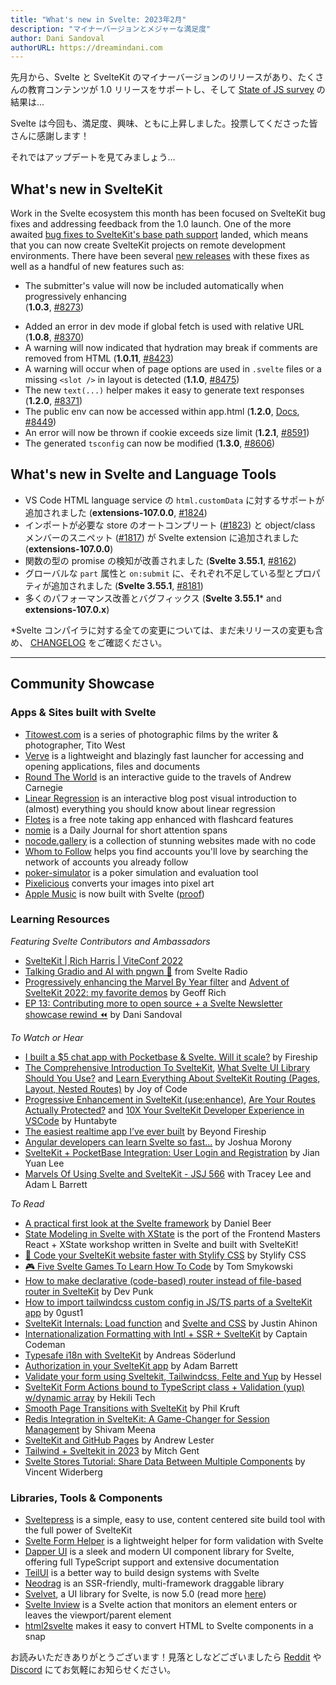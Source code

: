 ```yaml
---
title: "What's new in Svelte: 2023年2月"
description: "マイナーバージョンとメジャーな満足度"
author: Dani Sandoval
authorURL: https://dreamindani.com
---
```


先月から、Svelte と SvelteKit のマイナーバージョンのリリースがあり、たくさんの教育コンテンツが 1.0 リリースをサポートし、そして [State of JS survey](https://stateofjs.com) の結果は…

Svelte は今回も、満足度、興味、ともに上昇しました。投票してくださった皆さんに感謝します！

それではアップデートを見てみましょう…

## What's new in SvelteKit

Work in the Svelte ecosystem this month has been focused on SvelteKit bug fixes and addressing feedback from the 1.0 launch. One of the more awaited [bug fixes to SvelteKit's base path support](https://github.com/sveltejs/kit/issues/2958) landed, which means that you can now create SvelteKit projects on remote development environments. There have been several [new releases](https://github.com/sveltejs/kit/blob/master/packages/kit/CHANGELOG.md) with these fixes as well as a handful of new features such as:

- The submitter's value will now be included automatically when progressively enhancing <form method="get"> (**1.0.3**, [#8273](https://github.com/sveltejs/kit/pull/8273))
- Added an error in dev mode if global fetch is used with relative URL (**1.0.8**, [#8370](https://github.com/sveltejs/kit/pull/8370))
- A warning will now indicated that hydration may break if comments are removed from HTML (**1.0.11**, [#8423](https://github.com/sveltejs/kit/pull/8423))
- A warning will occur when of page options are used in `.svelte` files or a missing `<slot />` in layout is detected (**1.1.0**, [#8475](https://github.com/sveltejs/kit/pull/8475))
- The new `text(...)` helper makes it easy to generate text responses (**1.2.0**, [#8371](https://github.com/sveltejs/kit/pull/8371))
- The public env can now be accessed within app.html (**1.2.0**, [Docs](/docs/kit/project-structure#Project-files-src), [#8449](https://github.com/sveltejs/kit/pull/8449))
- An error will now be thrown if cookie exceeds size limit (**1.2.1**, [#8591](https://github.com/sveltejs/kit/pull/8591))
- The generated `tsconfig` can now be modified (**1.3.0**, [#8606](https://github.com/sveltejs/kit/pull/8606))

## What's new in Svelte and Language Tools

- VS Code HTML language service の `html.customData` に対するサポートが追加されました (**extensions-107.0.0**, [#1824](https://github.com/sveltejs/language-tools/pull/1824))
- インポートが必要な store のオートコンプリート ([#1823](https://github.com/sveltejs/language-tools/pull/1823)) と object/class メンバーのスニペット ([#1817](https://github.com/sveltejs/language-tools/pull/1817)) が Svelte extension に追加されました (**extensions-107.0.0**)
- 関数の型の promise の検知が改善されました (**Svelte 3.55.1**, [#8162](https://github.com/sveltejs/svelte/pull/8162))
- グローバルな `part` 属性と `on:submit` に、それぞれ不足している型とプロパティが追加されました (**Svelte 3.55.1**, [#8181](https://github.com/sveltejs/svelte/issues/8181))
- 多くのパフォーマンス改善とバグフィックス (**Svelte 3.55.1*** and **extensions-107.0.x**)

\*Svelte コンパイラに対する全ての変更については、まだ未リリースの変更も含め、 [CHANGELOG](https://github.com/sveltejs/svelte/blob/master/CHANGELOG.md)  をご確認ください。

---

## Community Showcase

### Apps & Sites built with Svelte

- [Titowest.com](https://titowest.com/) is a series of photographic films by the writer & photographer, Tito West
- [Verve](https://github.com/ParthJadhav/verve) is a lightweight and blazingly fast launcher for accessing and opening applications, files and documents
- [Round The World](https://rtw.voyage/) is an interactive guide to the travels of Andrew Carnegie
- [Linear Regression](https://mlu-explain.github.io/linear-regression/) is an interactive blog post visual introduction to (almost) everything you should know about linear regression
- [Flotes](https://flotes.app/) is a free note taking app enhanced with flashcard features
- [nomie](https://github.com/open-nomie/nomie6-oss) is a Daily Journal for short attention spans
- [nocode.gallery](https://nocode.gallery/) is a collection of stunning websites made with no code
- [Whom to Follow](https://whomtofollow.com/) helps you find accounts you'll love by searching the network of accounts you already follow
- [poker-simulator](https://github.com/hucancode/poker-simulator) is a poker simulation and evaluation tool
- [Pixelicious](https://www.pixelicious.xyz/) converts your images into pixel art
- [Apple Music](https://music.apple.com/us/browse) is now built with Svelte ([proof](https://twitter.com/BrittneyPostma/status/1615381017300271104))

### Learning Resources

_Featuring Svelte Contributors and Ambassadors_

- [SvelteKit | Rich Harris | ViteConf 2022](https://www.youtube.com/watch?v=-OMPfr56kXI)
- [Talking Gradio and AI with pngwn 🐧](https://www.svelteradio.com/episodes/gradio-with-pngwn) from Svelte Radio
- [Progressively enhancing the Marvel By Year filter](https://geoffrich.net/posts/marvel-filter-state/) and [Advent of SvelteKit 2022: my favorite demos](https://geoffrich.net/posts/advent-of-sveltekit-2022/) by Geoff Rich
- [EP 13: Contributing more to open source + a Svelte Newsletter showcase rewind ⏪](https://bookmarkbeat.substack.com/p/contributing-more-to-open-source) by Dani Sandoval

_To Watch or Hear_

- [I built a $5 chat app with Pocketbase & Svelte. Will it scale?](https://www.youtube.com/watch?v=gUYBFDPZ5qk) by Fireship
- [The Comprehensive Introduction To SvelteKit](https://www.youtube.com/watch?v=obmiLi3bhkQ), [What Svelte UI Library Should You Use?](https://www.youtube.com/watch?v=O0mNU0maItY) and [Learn Everything About SvelteKit Routing (Pages, Layout, Nested Routes)](https://www.youtube.com/watch?v=7hXHbGj6iE0) by Joy of Code
- [Progressive Enhancement in SvelteKit (use:enhance)](https://www.youtube.com/watch?v=jXtzWMhdI2U), [Are Your Routes Actually Protected?](https://www.youtube.com/watch?v=UbhhJWV3bmI) and [10X Your SvelteKit Developer Experience in VSCode](https://www.youtube.com/watch?v=13v50nLh67Q) by Huntabyte
- [The easiest realtime app I’ve ever built](https://www.youtube.com/watch?v=UbOaAtHWidc) by Beyond Fireship
- [Angular developers can learn Svelte so fast...](https://www.youtube.com/watch?v=lKdw_z9qmPU) by Joshua Morony
- [SvelteKit + PocketBase Integration: User Login and Registration](https://www.youtube.com/watch?v=AxPB3e-3yEM) by Jian Yuan Lee
- [Marvels Of Using Svelte and SvelteKit - JSJ 566](https://topenddevs.com/podcasts/javascript-jabber/episodes/marvels-of-using-svelte-and-sveltekit-jsj-566) with Tracey Lee and Adam L Barrett

_To Read_

- [A practical first look at the Svelte framework](https://mainmatter.com/blog/2023/01/24/sveltekit-super-rentals/) by Daniel Beer
- [State Modeling in Svelte with XState](https://github.com/annaghi/xstate-svelte-workshop) is the port of the Frontend Masters React + XState workshop written in Svelte and built with SvelteKit!
- [🚀 Code your SvelteKit website faster with Stylify CSS](https://stylifycss.com/blog/code-your-sveltekit-website-faster-with-stylify-css/) by Stylify CSS
- [🎮 Five Svelte Games To Learn How To Code](https://tomaszs2.medium.com/five-svelte-games-to-learn-how-to-code-f36ae6e58923) by Tom Smykowski
- [How to make declarative (code-based) router instead of file-based router in SvelteKit](https://dev.to/devpunk/how-to-make-declarativecode-based-router-instead-of-file-based-router-in-sveltekit-2-3dd4) by Dev Punk
- [How to import tailwindcss custom config in JS/TS parts of a SvelteKit app](https://gist.github.com/0gust1/aa8c8b831428cdd7a5535e92cbf02f04) by 0gust1
- [SvelteKit Internals: Load function](https://www.okupter.com/blog/sveltekit-internals-load-function) and [Svelte and CSS](https://www.okupter.com/blog/svelte-and-css) by Justin Ahinon
- [Internationalization Formatting with Intl + SSR + SvelteKit](https://www.captaincodeman.com/internationalization-formatting-with-intl-ssr-sveltekit) by Captain Codeman
- [Typesafe i18n with SvelteKit](https://blog.encodeart.dev/typesafe-i18n-with-sveltekit) by Andreas Söderlund
- [Authorization in your SvelteKit app](https://cerbos.dev/blog/authorization-in-your-sveltekit-app) by Adam Barrett
- [Validate your form using Sveltekit, Tailwindcss, Felte and Yup](https://medium.com/@Heesel/validate-your-form-using-sveltekit-tailwindcss-felte-and-yup-ddc11cd04717) by Hessel
- [SvelteKit Form Actions bound to TypeScript class + Validation (yup) w/dynamic array](http://enehana.nohea.com/general/sveltekit-form-actions-bound-to-typescript-class-validation-yup-w-dynamic-array/) by Hekili Tech
- [Smooth Page Transitions with SvelteKit](https://philkruft.dev/blog/smooth-page-transitions-with-sveltekit/) by Phil Kruft
- [Redis Integration in SvelteKit: A Game-Changer for Session Management](https://dev.to/theether0/redis-integration-in-sveltekit-a-game-changer-for-session-management-84i) by Shivam Meena
- [SvelteKit and GitHub Pages](https://andrewlester.net/blog/posts/sveltekit-and-github-pages) by Andrew Lester
- [Tailwind + Sveltekit in 2023](https://medium.com/@gentmitch/tailwind-sveltkit-in-2023-44c19d91c8fd) by Mitch Gent
- [Svelte Stores Tutorial: Share Data Between Multiple Components](https://learnjavascripts.com/development/web-development/frameworks/svelte/svelte-stores-tutorial-share-data-between-multiple-components/) by Vincent Widerberg

### Libraries, Tools & Components

- [Sveltepress](https://sveltepress.site/) is a simple, easy to use, content centered site build tool with the full power of SvelteKit
- [Svelte Form Helper](https://www.npmjs.com/package/svelte-form-helper) is a lightweight helper for form validation with Svelte
- [Dapper UI](https://github.com/Bastian/dapper-ui) is a sleek and modern UI component library for Svelte, offering full TypeScript support and extensive documentation
- [TeilUI](https://sidharth-anand.github.io/teil-ui/) is a better way to build design systems with Svelte
- [Neodrag](https://www.neodrag.dev/) is an SSR-friendly, multi-framework draggable library
- [Svelvet](https://www.svelvet.io/), a UI library for Svelte, is now 5.0 (read more [here](https://medium.com/@efergus1/svelvet-5-0-a-community-driven-update-cfcc93e7b7a7))
- [Svelte Inview](https://github.com/maciekgrzybek/svelte-inview) is a Svelte action that monitors an element enters or leaves the viewport/parent element
- [html2svelte](https://github.com/drbh/html2svelte) makes it easy to convert HTML to Svelte components in a snap

お読みいただきありがとうございます！見落としなどございましたら [Reddit](https://www.reddit.com/r/sveltejs/) や [Discord](https://discord.gg/svelte) にてお気軽にお知らせください。

